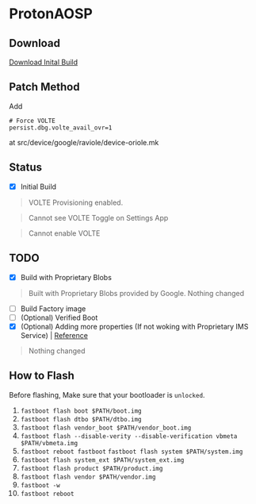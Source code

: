 # ProtonAOSP

## Download
[Download Inital Build](https://github.com/Me0wLab/oriole-volte-kor-test/releases/tag/ProtonAOSP_aosp-user_v1)

## Patch Method
Add
```
# Force VOLTE
persist.dbg.volte_avail_ovr=1
```
at src/device/google/raviole/device-oriole.mk

## Status
- [x] Initial Build
> VOLTE Provisioning enabled.

> Cannot see VOLTE Toggle on Settings App

> Cannot enable VOLTE

## TODO
- [x] Build with Proprietary Blobs
> Built with Proprietary Blobs provided by Google. Nothing changed
- [ ] Build Factory image
- [ ] (Optional) Verified Boot
- [x] (Optional) Adding more properties (If not woking with Proprietary IMS Service) | [Reference](https://github.com/edgd1er/voenabler/blob/master/system.prop)
> Nothing changed

## How to Flash
Before flashing, Make sure that your bootloader is `unlocked`.
1. `fastboot flash boot $PATH/boot.img`
2. `fastboot flash dtbo $PATH/dtbo.img`
3. `fastboot flash vendor_boot $PATH/vendor_boot.img`
4. `fastboot flash --disable-verity --disable-verification vbmeta $PATH/vbmeta.img`
5. `fastboot reboot fastboot`
`fastboot flash system $PATH/system.img`
6. `fastboot flash system_ext $PATH/system_ext.img`
7. `fastboot flash product $PATH/product.img`
8. `fastboot flash vendor $PATH/vendor.img`
9. `fastboot -w`
10. `fastboot reboot`
